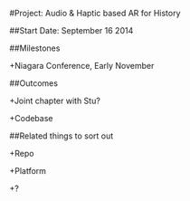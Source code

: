 \#Project: Audio & Haptic based AR for History

  

\#\#Start Date: September 16 2014

  

\#\#Milestones

+Niagara Conference, Early November

  

\#\#Outcomes

+Joint chapter with Stu?

+Codebase

  

\#\#Related things to sort out

+Repo

+Platform

+?

